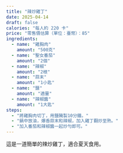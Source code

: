 ```yaml
---
title: "辣炒雞丁"
date: 2025-04-14
draft: false
calories: "每人約 220 卡"
price: "零售價估算（單位：臺幣）：85"
ingredients:
  - name: "雞胸肉"
    amount: "500克"
  - name: "聖女番茄"
    amount: "2個"
  - name: "辣椒"
    amount: "2根"
  - name: "蒜末"
    amount: "1小匙"
  - name: "鹽"
    amount: "適量"
  - name: "辣椒醬"
    amount: "1大匙"
steps:
  - "將雞胸肉切丁，用鹽醃製10分鐘。"
  - "鍋中放油，爆香蒜末和辣椒，加入雞丁翻炒至熟。"
  - "加入番茄和辣椒醬一起炒勻即可。"
---
```


這是一道簡單的辣炒雞丁，適合夏天食用。
